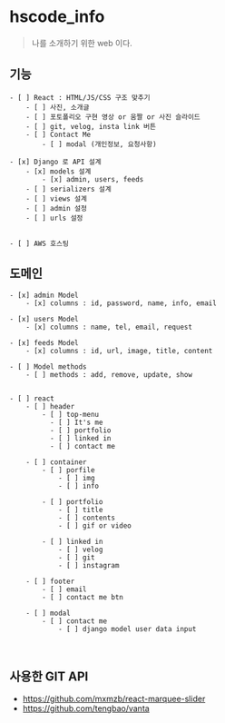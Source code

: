 # hscode_info

> 나를 소개하기 위한 web 이다.

## 기능

    - [ ] React : HTML/JS/CSS 구조 맞추기
        - [ ] 사진, 소개글
        - [ ] 포토폴리오 구현 영상 or 움짤 or 사진 슬라이드
        - [ ] git, velog, insta link 버튼
        - [ ] Contact Me
            - [ ] modal (개인정보, 요청사항)

    - [x] Django 로 API 설계
        - [x] models 설계
            - [x] admin, users, feeds
        - [ ] serializers 설계
        - [ ] views 설계
        - [ ] admin 설정
        - [ ] urls 설정


    - [ ] AWS 호스팅

## 도메인

    - [x] admin Model
        - [x] columns : id, password, name, info, email

    - [x] users Model
        - [x] columns : name, tel, email, request

    - [x] feeds Model
        - [x] columns : id, url, image, title, content

    - [ ] Model methods
        - [ ] methods : add, remove, update, show


    - [ ] react
        - [ ] header
            - [ ] top-menu
              - [ ] It's me
              - [ ] portfolio
              - [ ] linked in
              - [ ] contact me

        - [ ] container
            - [ ] porfile
                - [ ] img
                - [ ] info

            - [ ] portfolio
                - [ ] title
                - [ ] contents
                - [ ] gif or video

            - [ ] linked in
                - [ ] velog
                - [ ] git
                - [ ] instagram

        - [ ] footer
            - [ ] email
            - [ ] contact me btn

        - [ ] modal
            - [ ] contact me
                - [ ] django model user data input

<br>

## 사용한 GIT API

- https://github.com/mxmzb/react-marquee-slider
- https://github.com/tengbao/vanta
